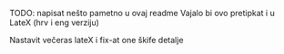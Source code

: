 TODO: napisat nešto pametno u ovaj readme
Vajalo bi ovo pretipkat i u LateX (hrv i eng verziju)

Nastavit večeras lateX i fix-at one škife detalje 
